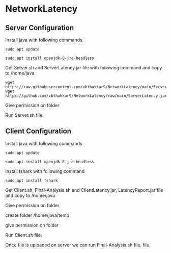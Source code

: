 # NetworkLatency
## Server Configuration

Install java with following commands.

    sudo apt update

    sudo apt install openjdk-8-jre-headless

Get Server.sh and ServerLatency.jar file with following command and copy to /home/java

    wget https://raw.githubusercontent.com/vbthakkar9/NetworkLatency/main/Server.sh
    wget https://github.com/vbthakkar9/NetworkLatency/raw/main/ServerLatency.jar

Give permission on folder

Run Server.sh file.

## Client Configuration

Install java with following commands

    sudo apt update

    sudo apt install openjdk-8-jre-headless

Install tshark with following command

    sudo apt install tshark

Get Client.sh, Final-Analysis.sh and ClientLatency.jar, LatencyReport.jar file and copy to /home/java

Give permission on folder

create folder /home/java/temp

give permission on folder

Run Client.sh file.

Once file is uploaded on server we can run Final-Analysis.sh file.
 file.
